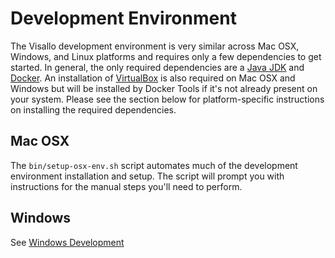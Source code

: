# Development Environment

The Visallo development environment is very similar across Mac OSX, Windows, and Linux platforms and requires only a few dependencies to get started. In general, the only required dependencies are a [Java JDK](http://www.oracle.com/technetwork/java/javase/downloads/index.html) and [Docker](https://www.docker.com/). An installation of [VirtualBox](https://www.virtualbox.org/) is also required on Mac OSX and Windows but will be installed by Docker Tools if it's not already present on your system. Please see the section below for platform-specific instructions on installing the required dependencies.

## Mac OSX

The `bin/setup-osx-env.sh` script automates much of the development environment installation and setup. The script will prompt you with instructions for the manual steps you'll need to perform.

## Windows

See [Windows Development](windows-development.md)